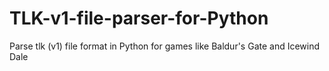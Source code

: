 TLK-v1-file-parser-for-Python
=============================

Parse tlk (v1) file format in Python for games like Baldur's Gate and Icewind Dale
